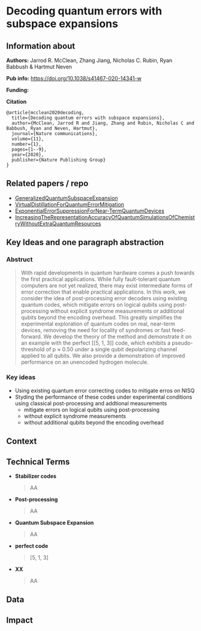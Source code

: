 # Decoding quantum errors with subspace expansions

## Information about
**Authors:**
Jarrod R. McClean, Zhang Jiang, Nicholas C. Rubin, Ryan Babbush & Hartmut Neven

**Pub info:**
https://doi.org/10.1038/s41467-020-14341-w

**Funding:**


**Citation**
```
@article{mcclean2020decoding,
  title={Decoding quantum errors with subspace expansions},
  author={McClean, Jarrod R and Jiang, Zhang and Rubin, Nicholas C and Babbush, Ryan and Neven, Hartmut},
  journal={Nature communications},
  volume={11},
  number={1},
  pages={1--9},
  year={2020},
  publisher={Nature Publishing Group}
}
```

## Related papers / repo
- [GeneralizedQuantumSubspaceExpansion](https://github.com/rum-yasuhiro/papers/blob/main/GeneralizedQuantumSubspaceExpansion.md)
- [VirtualDistillationForQuantumErrorMitigation](https://github.com/rum-yasuhiro/papers/blob/main/VirtualDistillationForQuantumErrorMitigation.md)
- [ExponentialErrorSuppressionForNear-TermQuantumDevices](https://github.com/rum-yasuhiro/papers/blob/main/ExponentialErrorSuppressionForNear-TermQuantumDevices.md)
- [IncreasingTheRepresentationAccuracyOfQuantumSimulationsOfChemistryWithoutExtraQuantumResources](https://github.com/rum-yasuhiro/papers/blob/main/IncreasingTheRepresentationAccuracyOfQuantumSimulationsOfChemistryWithoutExtraQuantumResources.md)

## Key Ideas and one paragraph abstraction

### Abstruct
> With rapid developments in quantum hardware comes a push towards the first practical applications. While fully fault-tolerant quantum computers are not yet realized, there may exist intermediate forms of error correction that enable practical applications. In this work, we consider the idea of post-processing error decoders using existing quantum codes, which mitigate errors on logical qubits using post-processing without explicit syndrome measurements or additional qubits beyond the encoding overhead. This greatly simplifies the experimental exploration of quantum codes on real, near-term devices, removing the need for locality of syndromes or fast feed-forward. We develop the theory of the method and demonstrate it on an example with the perfect [[5, 1, 3]] code, which exhibits a pseudo-threshold of p ≈ 0.50 under a single qubit depolarizing channel applied to all qubits. We also provide a demonstration of improved performance on an unencoded hydrogen molecule.

### Key ideas

- Using existing quantum error correcting codes to mitigate erros on NISQ
- Styding the performance of these codes under experimental conditions using classical post-processing and addtional measurements
  - mitigate errors on logical qubits using post-processing
  - without explicit syndrome measurements
  - without additional qubits beyond the encoding overhead

## Context

## Technical Terms

- **Stabilizer codes**
  > AA

- **Post-processing**
  > AA

- **Quantum Subspace Expansion**
  > AA


- **perfect code**
  > [5, 1, 3]

- **XX**
  > AA

## Data

## Impact

